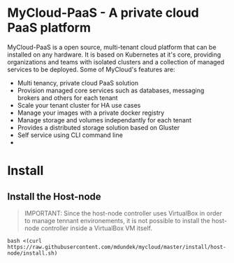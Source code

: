 # MyCloud-PaaS - A private cloud PaaS platform

MyCloud-PaaS is a open source, multi-tenant cloud platform that can be installed on any hardware. It is based on Kubernetes at it's core, providing organizations and teams with isolated clusters and a collection of managed services to be deployed. Some of MyCloud's features are:

- Multi tenancy, private cloud PaaS solution
- Provision managed core services such as databases, messaging brokers and others for each tenant
- Scale your tenant cluster for HA use cases
- Manage your images with a private docker registry
- Manage storage and volumes independantly for each tenant
- Provides a distributed storage solution based on Gluster
- Self service using CLI command line
- 




# Install

## Install the Host-node

> IMPORTANT: Since the host-node controller uses VirtualBox in order to manage tennant environements, it is not possible to install the host-node controller inside a VirtualBox VM itself.

```
bash <(curl https://raw.githubusercontent.com/mdundek/mycloud/master/install/host-node/install.sh)
```